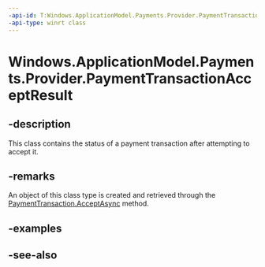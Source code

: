 ```yaml
---
-api-id: T:Windows.ApplicationModel.Payments.Provider.PaymentTransactionAcceptResult
-api-type: winrt class
---
```


<!-- Class syntax.
public class PaymentTransactionAcceptResult : Windows.ApplicationModel.Payments.Provider.IPaymentTransactionAcceptResult
-->

# Windows.ApplicationModel.Payments.Provider.PaymentTransactionAcceptResult

## -description
This class contains the status of a payment transaction after attempting to accept it.

## -remarks
An object of this class type is created and retrieved through the [PaymentTransaction.AcceptAsync](paymenttransaction_acceptasync_1179121155.md) method.

## -examples

## -see-also